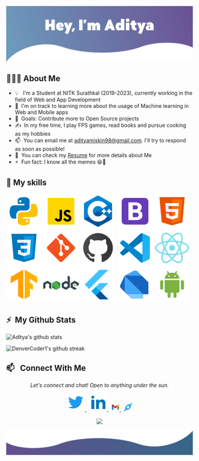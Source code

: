 <a href="https://www.adityamiskin.social/">
<img src="https://raw.githubusercontent.com/adityamiskin/adityamiskin/main/assets/miskinbg2.webp"/>
</a>

## 👨🏻‍💻&nbsp;About Me

- 💡 &nbsp; I'm a Student at NITK Surathkal (2019-2023), currently working in the field of Web and App Development
- 🌱 &nbsp;I'm on track to learning more about the usage of Machine learning in Web and Mobile apps
- 🥅 &nbsp;Goals: Contribute more to Open Source projects
- ✍️ &nbsp;In my free time, I play FPS games, read books and pursue cooking as my hobbies
- 📫 &nbsp;You can email me at adityamiskin98@gmail.com. I'll try to respond as soon as possible!
- 📄 &nbsp;You can check my [Resume](https://drive.google.com/file/d/1pWOaCHl5ey2fIFpqLR5ptFaequt9MBAn/view?usp=sharing) for more details about Me
- ⚡ &nbsp;Fun fact: I know all the memes 😆🤪

## 🚀&nbsp;My skills

![Python](https://raw.githubusercontent.com/adityamiskin/adityamiskin/main/assets/python.svg)
![JavaScript](https://raw.githubusercontent.com/adityamiskin/adityamiskin/main/assets/javascript.svg)
![C++](https://raw.githubusercontent.com/adityamiskin/adityamiskin/main/assets/c%2B%2B.svg)
![Bootstrap](https://raw.githubusercontent.com/adityamiskin/adityamiskin/main/assets/bootstrap.svg)
![HTML](https://raw.githubusercontent.com/adityamiskin/adityamiskin/main/assets/html.svg)
![CSS](https://raw.githubusercontent.com/adityamiskin/adityamiskin/main/assets/css3.svg)
![Git](https://raw.githubusercontent.com/adityamiskin/adityamiskin/main/assets/git.svg)
![GitHub](https://raw.githubusercontent.com/adityamiskin/adityamiskin/main/assets/github.svg)
![Visual Studio Code](https://raw.githubusercontent.com/adityamiskin/adityamiskin/main/assets/vscode.svg)
![React](https://raw.githubusercontent.com/adityamiskin/adityamiskin/main/assets/react.svg)
![Tensorflow](https://raw.githubusercontent.com/adityamiskin/adityamiskin/main/assets/tensorflow.svg)
![NodeJS](https://raw.githubusercontent.com/adityamiskin/adityamiskin/main/assets/nodejs.svg)
![Flutter](https://raw.githubusercontent.com/adityamiskin/adityamiskin/main/assets/flutter.svg)
![Dart](https://raw.githubusercontent.com/adityamiskin/adityamiskin/main/assets/dart.svg)
![Android Studio](https://raw.githubusercontent.com/adityamiskin/adityamiskin/main/assets/android.svg)

## ⚡&nbsp; My Github Stats

![Aditya's github stats](https://github-readme-stats.vercel.app/api?username=adityamiskin&theme=react)

![DenverCoder1's github streak](https://github-readme-streak-stats.herokuapp.com/?user=adityamiskin&theme=react)

## 📫 &nbsp; Connect With Me

<p align="center">
  <em>Let's connect and chat! Open to anything under the sun.</em>
  <p align="center">
    <a href="https://twitter.com/AdityaMiskin3" alt="Twitter">
    <img src="https://raw.githubusercontent.com/adityamiskin/adityamiskin/main/assets/twitter.svg">
    </a>&nbsp;
    <a href="https://www.linkedin.com/in/aditya-miskin/" alt="Linkedin">
    <img src="https://raw.githubusercontent.com/adityamiskin/adityamiskin/main/assets/linkedin.svg">
    </a>&nbsp;
    <a href="mailto:adityamiskin98@gmail.com" alt="Contact me">
    <img src="https://raw.githubusercontent.com/adityamiskin/adityamiskin/main/assets/gmail.svg" width="22">
    </a>&nbsp;
    <a href="https://www.adityamiskin.social/" alt="My site">
    <img src="assets/link.svg" width="22">
    </a>
  </p>
  <p align="center">
      <img align="center" src="https://komarev.com/ghpvc/?username=adityamiskin&color=red">
  </p>

![bottom svg](https://raw.githubusercontent.com/adityamiskin/adityamiskin/main/assets/bottom.svg)
